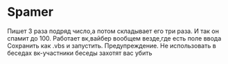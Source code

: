 # Spamer
Пишет 3 раза подряд число,а потом  складывает его три раза. И так он спамит до 100. Работает вк,вайбер вообщем везде,где есть поле ввода
Сохранить как .vbs и запустить. 
Предупреждение. Не использовать в беседах вк-участники беседы захотят вас убить
